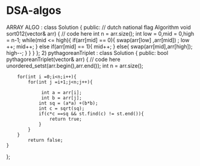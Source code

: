 
# DSA-algos
ARRAY ALGO :
class Solution {
  public:
//   dutch national flag Algorithm
    void sort012(vector<int>& arr) {
        // code here
        int n  = arr.size();
        int low = 0,mid = 0,high = n-1;
        while(mid <= high){
            if(arr[mid] == 0){
                swap(arr[low] ,arr[mid]) ;
                low ++;
                mid++;
            }
            else if(arr[mid] == 1){
                mid++;
            }
            else{
                swap(arr[mid],arr[high]);
                high--;
            }
        }
    }
};
2) pythagoreanTriplet :
class Solution {
  public:
    bool pythagoreanTriplet(vector<int>& arr) {
        // code here
        unordered_set<int>st(arr.begin(),arr.end());
        int n = arr.size();
        
        for(int i =0;i<n;i++){
            for(int j =i+1;j<n;j++){
            
                 int a = arr[i];
                 int b = arr[j];
                int sq = (a*a) +(b*b);
                int c = sqrt(sq);
                if(c*c ==sq && st.find(c) != st.end()){
                    return true;
                }
            }
        }
            return false;
    }
};
